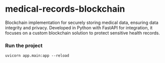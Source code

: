 # medical-records-blockchain
Blockchain implementation for securely storing medical data, ensuring data integrity and privacy. Developed in Python with FastAPI for integration, it focuses on a custom blockchain solution to protect sensitive health records.

### Run the project
`
uvicorn app.main:app --reload
`
